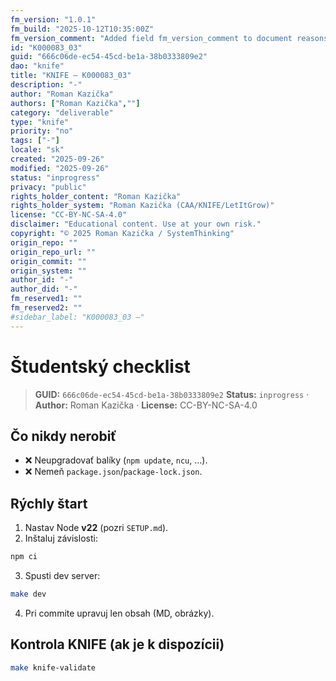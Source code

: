 ```yaml
---
fm_version: "1.0.1"
fm_build: "2025-10-12T10:35:00Z"
fm_version_comment: "Added field fm_version_comment to document reasons for FM updates"
id: "K000083_03"
guid: "666c06de-ec54-45cd-be1a-38b0333809e2"
dao: "knife"
title: "KNIFE – K000083_03"
description: "-"
author: "Roman Kazička"
authors: ["Roman Kazička",""]
category: "deliverable"
type: "knife"
priority: "no"
tags: ["-"]
locale: "sk"
created: "2025-09-26"
modified: "2025-09-26"
status: "inprogress"
privacy: "public"
rights_holder_content: "Roman Kazička"
rights_holder_system: "Roman Kazička (CAA/KNIFE/LetItGrow)"
license: "CC-BY-NC-SA-4.0"
disclaimer: "Educational content. Use at your own risk."
copyright: "© 2025 Roman Kazička / SystemThinking"
origin_repo: ""
origin_repo_url: ""
origin_commit: ""
origin_system: ""
author_id: "-"
author_did: "-"
fm_reserved1: ""
fm_reserved2: ""
#sidebar_label: "K000083_03 –"
---
```

# Študentský checklist

<!-- fm-visible: start -->
> **GUID:** `666c06de-ec54-45cd-be1a-38b0333809e2`
> **Status:** `inprogress` · **Author:** Roman Kazička · **License:** CC-BY-NC-SA-4.0
<!-- fm-visible: end -->

## Čo nikdy nerobiť
- ❌ Neupgradovať balíky (`npm update`, `ncu`, …).
- ❌ Nemeň `package.json`/`package-lock.json`.

## Rýchly štart
1) Nastav Node **v22** (pozri `SETUP.md`).
2) Inštaluj závislosti:
```bash
npm ci
```
3) Spusti dev server:
```bash
make dev
```
4) Pri commite upravuj len obsah (MD, obrázky).

## Kontrola KNIFE (ak je k dispozícii)
```bash
make knife-validate
```
